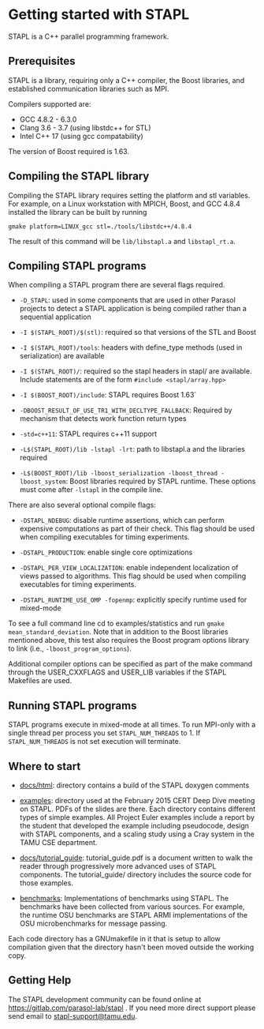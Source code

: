 # Getting started with STAPL

STAPL is a C++ parallel programming framework. 

## Prerequisites

STAPL is a library, requiring only a C++ compiler, the Boost libraries, and
established communication libraries such as MPI.

Compilers supported are:
- GCC 4.8.2 - 6.3.0
- Clang 3.6 - 3.7 (using libstdc++ for STL)
- Intel C++ 17 (using gcc compatability)

The version of Boost required is 1.63.

## Compiling the STAPL library

Compiling the STAPL library requires setting the platform and stl variables.
For example, on a Linux workstation with MPICH, Boost, and GCC 4.8.4 installed
the library can be built by running

```
gmake platform=LINUX_gcc stl=./tools/libstdc++/4.8.4
```

The result of this command will be `lib/libstapl.a` and `libstapl_rt.a`.


## Compiling STAPL programs

When compiling a STAPL program there are several flags required.

- `-D_STAPL`: used in some components that are used in other Parasol projects to
  detect a STAPL application is being compiled rather than a
  sequential application

- `-I $(STAPL_ROOT)/$(stl)`: required so that versions of the STL and Boost

- `-I $(STAPL_ROOT)/tools`:  headers with define_type methods (used in
   serialization) are available

- `-I $(STAPL_ROOT)/`: required so the stapl headers in stapl/ are
  available.  Include statements are of the form
  `#include <stapl/array.hpp>`

- `-I $(BOOST_ROOT)/include`: STAPL requires Boost 1.63`

- `-DBOOST_RESULT_OF_USE_TR1_WITH_DECLTYPE_FALLBACK`:
    Required by mechanism that detects work function return types

- `-std=c++11`: STAPL requires c++11 support

- `-L$(STAPL_ROOT)/lib -lstapl -lrt`: path to libstapl.a and the libraries
  required

- `-L$(BOOST_ROOT)/lib -lboost_serialization -lboost_thread -lboost_system`:
   Boost libraries required by STAPL runtime. These options must come after
   `-lstapl` in the compile line.

There are also several optional compile flags:

- `-DSTAPL_NDEBUG`: disable runtime assertions, which can perform expensive
  computations as part of their check.  This flag should be
  used when compiling executables for timing experiments.

- `-DSTAPL_PRODUCTION`: enable single core optimizations

- `-DSTAPL_PER_VIEW_LOCALIZATION`: enable independent localization of views
  passed to algorithms. This flag should be
  used when compiling executables for timing
  experiments.

- `-DSTAPL_RUNTIME_USE_OMP -fopenmp`: explicitly specify runtime used for
  mixed-mode


To see a full command line cd to examples/statistics and run `gmake mean_standard_deviation`. Note that in addition to the Boost libraries mentioned above, this test also requires the Boost program options library to link (i.e., `-lboost_program_options`).

Additional compiler options can be specified as part of the make command through the USER_CXXFLAGS and USER_LIB variables if the STAPL Makefiles are used.


## Running STAPL programs

STAPL programs execute in mixed-mode at all times.  To run MPI-only with a single thread per process you set `STAPL_NUM_THREADS` to 1.  If `STAPL_NUM_THREADS` is not set execution will terminate.


## Where to start

- [docs/html](docs/html): directory contains a build of the STAPL doxygen comments

- [examples](examples): directory used at the February 2015 CERT Deep Dive meeting on STAPL.
            PDFs of the slides are there. Each directory contains different
            types of simple examples.  All Project Euler examples include a
            report by the student that developed the example including
            pseudocode, design with STAPL components, and a scaling study using
            a Cray system in the TAMU CSE department.

- [docs/tutorial_guide](docs/tutorial_guide): tutorial_guide.pdf is a document written to walk the
                       reader through progressively more advanced uses of STAPL
                       components. The tutorial_guide/ directory includes the
                       source code for those examples.

- [benchmarks](benchmarks): Implementations of benchmarks using STAPL. The benchmarks have
              been collected from various sources. For example, the runtime OSU
              benchmarks are STAPL ARMI implementations of the OSU
              microbenchmarks for message passing.

Each code directory has a GNUmakefile in it that is setup to allow compilation
given that the directory hasn't been moved outside the working copy.


## Getting Help

The STAPL development community can be found online at https://gitlab.com/parasol-lab/stapl . If you need more direct support please send email to
stapl-support@tamu.edu.
